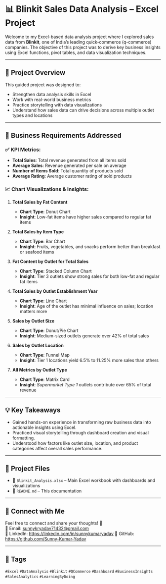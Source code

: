 # 📊 Blinkit Sales Data Analysis – Excel Project

Welcome to my Excel-based data analysis project where I explored sales data from **Blinkit**, one of India’s leading quick-commerce (q-commerce) companies. The objective of this project was to derive key business insights using Excel functions, pivot tables, and data visualization techniques.

---

## 🚀 Project Overview

This guided project was designed to:
- Strengthen data analysis skills in Excel
- Work with real-world business metrics
- Practice storytelling with data visualizations
- Understand how sales data can drive decisions across multiple outlet types and locations

---

## 📌 Business Requirements Addressed

### ✅ KPI Metrics:
- **Total Sales**: Total revenue generated from all items sold
- **Average Sales**: Revenue generated per sale on average
- **Number of Items Sold**: Total quantity of products sold
- **Average Rating**: Average customer rating of sold products

### 📈 Chart Visualizations & Insights:

1. **Total Sales by Fat Content**  
   - **Chart Type**: Donut Chart  
   - **Insight**: Low-fat items have higher sales compared to regular fat items

2. **Total Sales by Item Type**  
   - **Chart Type**: Bar Chart  
   - **Insight**: Fruits, vegetables, and snacks perform better than breakfast or seafood items

3. **Fat Content by Outlet for Total Sales**  
   - **Chart Type**: Stacked Column Chart  
   - **Insight**: Tier 3 outlets show strong sales for both low-fat and regular fat items

4. **Total Sales by Outlet Establishment Year**  
   - **Chart Type**: Line Chart  
   - **Insight**: Age of the outlet has minimal influence on sales; location matters more

5. **Sales by Outlet Size**  
   - **Chart Type**: Donut/Pie Chart  
   - **Insight**: Medium-sized outlets generate over 42% of total sales

6. **Sales by Outlet Location**  
   - **Chart Type**: Funnel Map  
   - **Insight**: Tier 1 locations yield 6.5% to 11.25% more sales than others

7. **All Metrics by Outlet Type**  
   - **Chart Type**: Matrix Card  
   - **Insight**: *Supermarket Type 1* outlets contribute over 65% of total revenue

---

## 💡 Key Takeaways

- Gained hands-on experience in transforming raw business data into actionable insights using Excel.
- Practiced visual storytelling through dashboard creation and visual formatting.
- Understood how factors like outlet size, location, and product categories affect overall sales performance.

---

## 📁 Project Files

- 📂 `Blinkit_Analysis.xlsx` – Main Excel workbook with dashboards and visualizations  
- 📄 `README.md` – This documentation  

---

## 🔗 Connect with Me

Feel free to connect and share your thoughts! 🚀  
📧 Email: sunnykryadav71432@gmail.com  
🔗 LinkedIn: https://linkedin.com/in/sunnykumaryadav
🐙 GitHub: https://github.com/Sunny-Kumar-Yadav

---

## 📌 Tags

`#Excel` `#DataAnalysis` `#Blinkit` `#QCommerce` `#Dashboard` `#BusinessInsights` `#SalesAnalytics` `#LearningByDoing`

